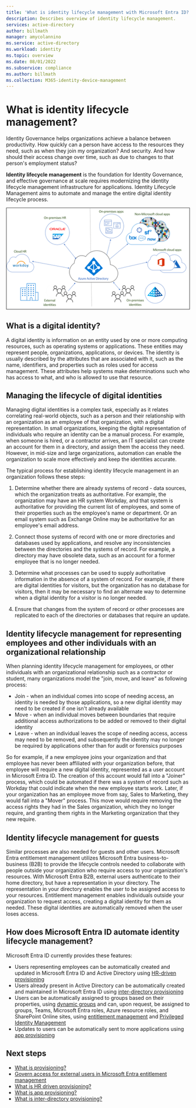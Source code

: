 ```yaml
---
title: 'What is identity lifecycle management with Microsoft Entra ID?'
description: Describes overview of identity lifecycle management.
services: active-directory
author: billmath
manager: amycolannino
ms.service: active-directory
ms.workload: identity
ms.topic: overview
ms.date: 08/01/2022
ms.subservice: compliance
ms.author: billmath
ms.collection: M365-identity-device-management
---
```


# What is identity lifecycle management?

Identity Governance helps organizations achieve a balance between productivity. How quickly can a person have access to the resources they need, such as when they join my organization? And security. And how should their access change over time, such as due to changes to that person's employment status?

**Identity lifecycle management** is the foundation for Identity Governance, and effective governance at scale requires modernizing the identity lifecycle management infrastructure for applications. Identity Lifecycle Management aims to automate and manage the entire digital identity lifecycle process. 

![Diagram of the cloud provisioning](media/what-is-provisioning/cloud-1.png)

## What is a digital identity?

A digital identity is information on an entity used by one or more computing resources, such as operating systems or applications. These entities may represent people, organizations, applications, or devices.  The identity is usually described by the attributes that are associated with it, such as the name, identifiers, and properties such as roles used for access management. These attributes help systems make determinations such who has access to what, and who is allowed to use that resource.  

## Managing the lifecycle of digital identities

Managing digital identities is a complex task, especially as it relates correlating real-world objects, such as a person and their relationship with an organization as an employee of that organization, with a digital representation. In small organizations, keeping the digital representation of individuals who require an identity can be a manual process. For example, when someone is hired, or a contractor arrives, an IT specialist can create an account for them in a directory, and assign them the access they need. However, in mid-size and large organizations, automation can enable the organization to scale more effectively and keep the identities accurate.

The typical process for establishing identity lifecycle management in an organization follows these steps:

1. Determine whether there are already systems of record - data sources, which the organization treats as authoritative.  For example, the organization may have an HR system Workday, and that system is authoritative for providing the current list of employees, and some of their properties such as the employee's name or department.  Or an email system such as Exchange Online may be authoritative for an employee's email address.

2. Connect those systems of record with one or more directories and databases used by applications, and resolve any inconsistencies between the directories and the systems of record. For example, a directory may have obsolete data, such as an account for a former employee that is no longer needed. 

3. Determine what processes can be used to supply authoritative information in the absence of a system of record.  For example, if there are digital identities for visitors, but the organization has no database for visitors, then it may be necessary to find an alternate way to determine when a digital identity for a visitor is no longer needed.

4. Ensure that changes from the system of record or other processes are replicated to each of the directories or databases that require an update.

## Identity lifecycle management for representing employees and other individuals with an organizational relationship

When planning identity lifecycle management for employees, or other individuals with an organizational relationship such as a contractor or student, many organizations model the "join, move, and leave" as following process:

- Join - when an individual comes into scope of needing access, an identity is needed by those applications, so a new digital identity may need to be created if one isn't already available
- Move - when an individual moves between boundaries that require additional access authorizations to be added or removed to their digital identity
- Leave - when an individual leaves the scope of needing access, access may need to be removed, and subsequently the identity may no longer be required by applications other than for audit or forensics purposes

So for example, if a new employee joins your organization and that employee has never been affiliated with your organization before, that employee will require a new digital identity, represented as a user account in Microsoft Entra ID. The creation of this account would fall into a "Joiner" process, which could be automated if there was a system of record such as Workday that could indicate when the new employee starts work.  Later, if your organization has an employee move from say, Sales to Marketing, they would fall into a "Mover" process.  This move would require removing the access rights they had in the Sales organization, which they no longer require, and granting them rights in the Marketing organization that they new require.

## Identity lifecycle management for guests

Similar processes are also needed for guests and other users.  Microsoft Entra entitlement management utilizes Microsoft Entra business-to-business (B2B) to provide the lifecycle controls needed to collaborate with people outside your organization who require access to your organization's resources. With Microsoft Entra B2B, external users authenticate to their home directory, but have a representation in your directory. The representation in your directory enables the user to be assigned access to your resources.  Entitlement management enables individuals outside your organization to request access, creating a digital identity for them as needed. These digital identities are automatically removed when the user loses access.  

<a name='how-does-azure-ad-automate-identity-lifecycle-management'></a>

## How does Microsoft Entra ID automate identity lifecycle management?

Microsoft Entra ID currently provides these features:

* Users representing employees can be automatically created and updated in Microsoft Entra ID and Active Directory using [HR-driven provisioning](~/identity/app-provisioning/what-is-hr-driven-provisioning.md)
* Users already present in Active Directory can be automatically created and maintained in Microsoft Entra ID using [inter-directory provisioning](../hybrid/what-is-inter-directory-provisioning.md)
* Users can be automatically assigned to groups based on their properties, using [dynamic groups](~/external-id/use-dynamic-groups.md#what-are-dynamic-groups) and can, upon request, be assigned to groups, Teams, Microsoft Entra roles, Azure resource roles, and SharePoint Online sites, using [entitlement management](entitlement-management-scenarios.md) and [Privileged Identity Management](../privileged-identity-management/pim-configure.md)
* Updates to users can be automatically sent to more applications using [app provisioning](~/identity/app-provisioning/user-provisioning.md)

## Next steps 

- [What is provisioning?](what-is-provisioning.md)
- [Govern access for external users in Microsoft Entra entitlement management](./entitlement-management-external-users.md)
- [What is HR driven provisioning?](~/identity/app-provisioning/what-is-hr-driven-provisioning.md)
- [What is app provisioning?](~/identity/app-provisioning/user-provisioning.md)
- [What is inter-directory provisioning?](../hybrid/what-is-inter-directory-provisioning.md)
